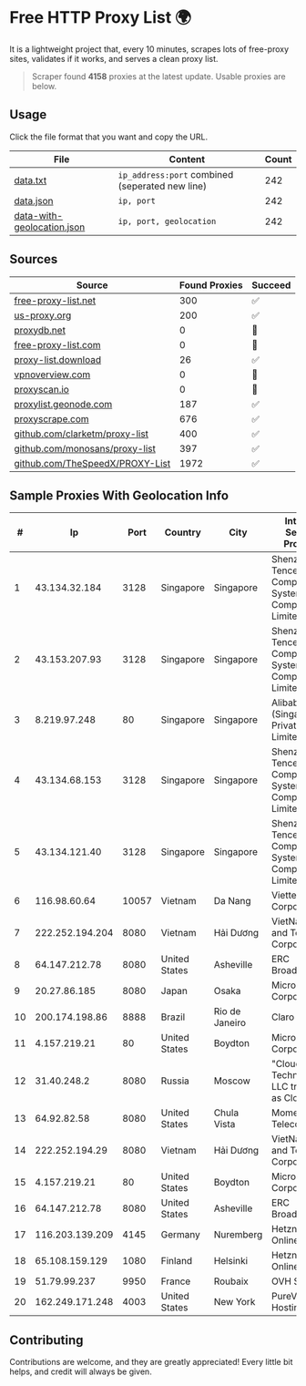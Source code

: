 
# Free HTTP Proxy List 🌍

It is a lightweight project that, every 10 minutes, scrapes lots of free-proxy sites, validates if it works, and serves a clean proxy list.


> Scraper found **4158** proxies at the latest update. Usable proxies are below.

## Usage

Click the file format that you want and copy the URL.


|File|Content|Count|
|----|-------|-----|
|[data.txt](https://raw.githubusercontent.com/themiralay/Proxy-List-World/master/data.txt)|`ip_address:port` combined (seperated new line)|242|
|[data.json](https://raw.githubusercontent.com/themiralay/Proxy-List-World/master/data.json)|`ip, port`|242|
|[data-with-geolocation.json](https://raw.githubusercontent.com/themiralay/Proxy-List-World/master/data-with-geolocation.json)|`ip, port, geolocation`|242|

## Sources

|Source|Found Proxies|Succeed|
|------|-------------|-------|
|[free-proxy-list.net](https://free-proxy-list.net)|300|✅|
|[us-proxy.org](https://www.us-proxy.org)|200|✅|
|[proxydb.net](http://proxydb.net)|0|🚫|
|[free-proxy-list.com](https://free-proxy-list.com/?page=&port=&type%5B%5D=http&type%5B%5D=https&up_time=0&search=Search)|0|🚫|
|[proxy-list.download](https://www.proxy-list.download/HTTP)|26|✅|
|[vpnoverview.com](https://vpnoverview.com/privacy/anonymous-browsing/free-proxy-servers)|0|🚫|
|[proxyscan.io](https://www.proxyscan.io)|0|🚫|
|[proxylist.geonode.com](https://proxylist.geonode.com/api/proxy-list?limit=300&page=1&sort_by=lastChecked&sort_type=desc&protocols=http,https)|187|✅|
|[proxyscrape.com](https://api.proxyscrape.com/v2/?request=displayproxies&protocol=http&timeout=10000&country=all&ssl=all&anonymity=all)|676|✅|
|[github.com/clarketm/proxy-list](https://raw.githubusercontent.com/clarketm/proxy-list/master/proxy-list-raw.txt)|400|✅|
|[github.com/monosans/proxy-list](https://raw.githubusercontent.com/monosans/proxy-list/main/proxies/http.txt)|397|✅|
|[github.com/TheSpeedX/PROXY-List](https://raw.githubusercontent.com/TheSpeedX/PROXY-List/master/http.txt)|1972|✅|


## Sample Proxies With Geolocation Info

|#|Ip|Port|Country|City|Internet Service Provider|
|-|--|----|-------|----|-------------------------|
|1|43.134.32.184|3128|Singapore|Singapore|Shenzhen Tencent Computer Systems Company Limited|
|2|43.153.207.93|3128|Singapore|Singapore|Shenzhen Tencent Computer Systems Company Limited|
|3|8.219.97.248|80|Singapore|Singapore|Alibaba Cloud (Singapore) Private Limited|
|4|43.134.68.153|3128|Singapore|Singapore|Shenzhen Tencent Computer Systems Company Limited|
|5|43.134.121.40|3128|Singapore|Singapore|Shenzhen Tencent Computer Systems Company Limited|
|6|116.98.60.64|10057|Vietnam|Da Nang|Viettel Corporation|
|7|222.252.194.204|8080|Vietnam|Hải Dương|VietNam Post and Telecom Corporation|
|8|64.147.212.78|8080|United States|Asheville|ERC Broadband|
|9|20.27.86.185|8080|Japan|Osaka|Microsoft Corporation|
|10|200.174.198.86|8888|Brazil|Rio de Janeiro|Claro S.A|
|11|4.157.219.21|80|United States|Boydton|Microsoft Corporation|
|12|31.40.248.2|8080|Russia|Moscow|"Cloud Technologies" LLC trading as Cloud.ru|
|13|64.92.82.58|8080|United States|Chula Vista|Momentum Telecom, Inc.|
|14|222.252.194.29|8080|Vietnam|Hải Dương|VietNam Post and Telecom Corporation|
|15|4.157.219.21|80|United States|Boydton|Microsoft Corporation|
|16|64.147.212.78|8080|United States|Asheville|ERC Broadband|
|17|116.203.139.209|4145|Germany|Nuremberg|Hetzner Online GmbH|
|18|65.108.159.129|1080|Finland|Helsinki|Hetzner Online GmbH|
|19|51.79.99.237|9950|France|Roubaix|OVH SAS|
|20|162.249.171.248|4003|United States|New York|PureVoltage Hosting Inc.|



## Contributing

Contributions are welcome, and they are greatly appreciated! Every
little bit helps, and credit will always be given.

